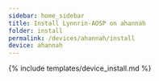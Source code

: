 ```yaml
---
sidebar: home_sidebar
title: Install Lynnrin-AOSP on ahannah
folder: install
permalink: /devices/ahannah/install
device: ahannah
---
```

{% include templates/device_install.md %}
